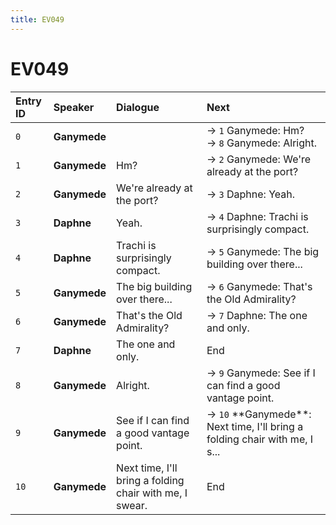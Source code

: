```yaml
---
title: EV049
---
```


# EV049


| Entry ID | Speaker | Dialogue | Next |
| :------- | :------ | :------- | :------------ |
| `0` | **Ganymede** |  | → `1` Ganymede: Hm?<br>→ `8` Ganymede: Alright\. |
| `1` | **Ganymede** | Hm? | → `2` Ganymede: We're already at the port? |
| `2` | **Ganymede** | We're already at the port? | → `3` Daphne: Yeah\. |
| `3` | **Daphne** | Yeah\. | → `4` Daphne: Trachi is surprisingly compact\. |
| `4` | **Daphne** | Trachi is surprisingly compact\. | → `5` Ganymede: The big building over there\.\.\. |
| `5` | **Ganymede** | The big building over there\.\.\. | → `6` Ganymede: That's the Old Admirality? |
| `6` | **Ganymede** | That's the Old Admirality? | → `7` Daphne: The one and only\. |
| `7` | **Daphne** | The one and only\. | End |
| `8` | **Ganymede** | Alright\. | → `9` Ganymede: See if I can find a good vantage point\. |
| `9` | **Ganymede** | See if I can find a good vantage point\. | → `10` \*\*Ganymede\*\*: Next time, I'll bring a folding chair with me, I s\.\.\. |
| `10` | **Ganymede** | Next time, I'll bring a folding chair with me, I swear\. | End |
